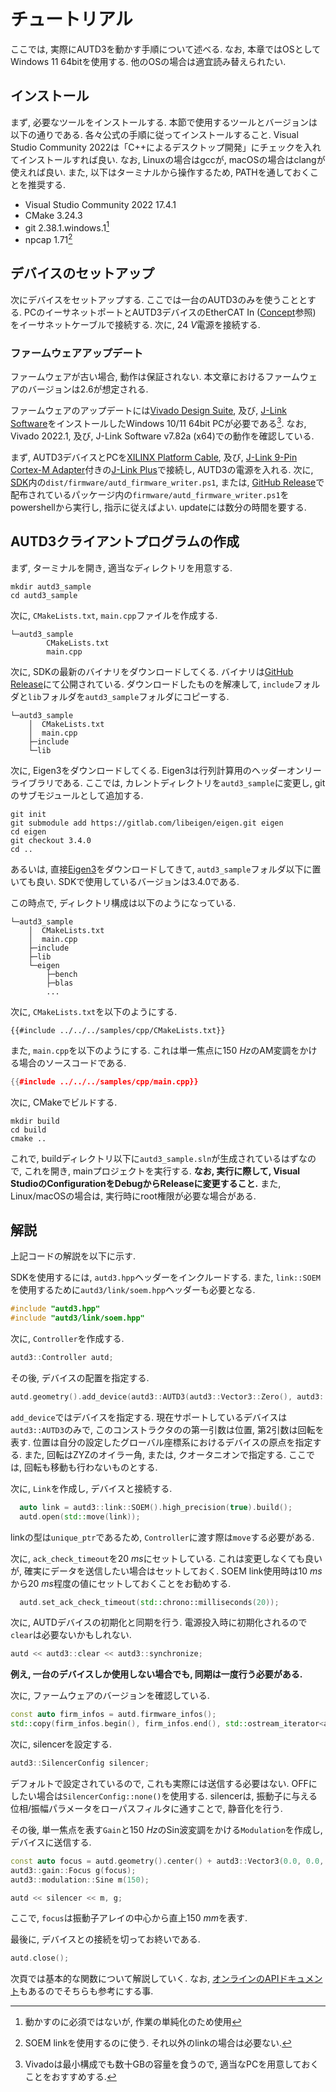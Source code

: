 # チュートリアル

ここでは, 実際にAUTD3を動かす手順について述べる. なお, 本章ではOSとしてWindows 11 64bitを使用する.
他のOSの場合は適宜読み替えられたい.

## インストール

まず, 必要なツールをインストールする.
本節で使用するツールとバージョンは以下の通りである.
各々公式の手順に従ってインストールすること.
Visual Studio Community 2022は「C++によるデスクトップ開発」にチェックを入れてインストールすれば良い.
なお, Linuxの場合はgccが, macOSの場合はclangが使えれば良い.
また, 以下はターミナルから操作するため, PATHを通しておくことを推奨する.

- Visual Studio Community 2022 17.4.1
- CMake 3.24.3
- git 2.38.1.windows.1[^fn_git]
- npcap 1.71[^fn_npcap]

## デバイスのセットアップ

次にデバイスをセットアップする. ここでは一台のAUTD3のみを使うこととする.
PCのイーサネットポートとAUTD3デバイスのEtherCAT In ([Concept](concept.md)参照) をイーサネットケーブルで接続する.
次に, $\SI{24}{V}$電源を接続する.

### ファームウェアアップデート

ファームウェアが古い場合, 動作は保証されない.
本文章におけるファームウェアのバージョンは2.6が想定される.

ファームウェアのアップデートには[Vivado Design Suite](https://www.xilinx.com/products/design-tools/vivado.html), 及び, [J-Link Software](https://www.segger.com/downloads/jlink/)をインストールしたWindows 10/11 64bit PCが必要である[^fn_vivado].
なお, Vivado 2022.1, 及び, J-Link Software v7.82a (x64)での動作を確認している.

まず, AUTD3デバイスとPCを[XILINX Platform Cable](https://www.xilinx.com/products/boards-and-kits/hw-usb-ii-g.html), 及び, [J-Link 9-Pin Cortex-M Adapter](https://www.segger-pocjapan.com/j-link-9-pin-cortex-m-adapter)付きの[J-Link Plus](https://www.segger.com/products/debug-probes/j-link/models/j-link-plus/)で接続し, AUTD3の電源を入れる.
次に, [SDK](https://github.com/shinolab/autd3)内の`dist/firmware/autd_firmware_writer.ps1`, または, [GitHub Release](https://github.com/shinolab/autd3/releases)で配布されているパッケージ内の`firmware/autd_firmware_writer.ps1`をpowershellから実行し, 指示に従えばよい. updateには数分の時間を要する.

## AUTD3クライアントプログラムの作成

まず, ターミナルを開き, 適当なディレクトリを用意する.

```
mkdir autd3_sample
cd autd3_sample
```

次に, `CMakeLists.txt`, `main.cpp`ファイルを作成する.

```
└─autd3_sample
        CMakeLists.txt
        main.cpp
```

次に, SDKの最新のバイナリをダウンロードしてくる.
バイナリは[GitHub Release](https://github.com/shinolab/autd3/releases)にて公開されている.
ダウンロードしたものを解凍して, `include`フォルダと`lib`フォルダを`autd3_sample`フォルダにコピーする.

```
└─autd3_sample
    │  CMakeLists.txt
    │  main.cpp
    ├─include
    └─lib
```

次に, Eigen3をダウンロードしてくる. Eigen3は行列計算用のヘッダーオンリーライブラリである. ここでは,
カレントディレクトリを`autd3_sample`に変更し, gitのサブモジュールとして追加する.

```
git init
git submodule add https://gitlab.com/libeigen/eigen.git eigen
cd eigen
git checkout 3.4.0
cd ..
```

あるいは, 直接[Eigen3](https://gitlab.com/libeigen/eigen)をダウンロードしてきて,
`autd3_sample`フォルダ以下に置いても良い. SDKで使用しているバージョンは3.4.0である.

この時点で, ディレクトリ構成は以下のようになっている.

```
└─autd3_sample
    │  CMakeLists.txt
    │  main.cpp
    ├─include
    ├─lib
    └─eigen
        ├─bench
        ├─blas
        ...
```

次に, `CMakeLists.txt`を以下のようにする.

```
{{#include ../../../samples/cpp/CMakeLists.txt}}
```

また, `main.cpp`を以下のようにする. これは単一焦点に$\SI{150}{Hz}$のAM変調をかける場合のソースコードである.

```cpp
{{#include ../../../samples/cpp/main.cpp}}
```

次に, CMakeでビルドする.

```
mkdir build
cd build
cmake ..
```

これで, buildディレクトリ以下に`autd3_sample.sln`が生成されているはずなので, これを開き, mainプロジェクトを実行する.
**なお, 実行に際して, Visual StudioのConfigurationをDebugからReleaseに変更すること.** また,
Linux/macOSの場合は, 実行時にroot権限が必要な場合がある.

## 解説

上記コードの解説を以下に示す.

SDKを使用するには, `autd3.hpp`ヘッダーをインクルードする. また,
`link::SOEM`を使用するために`autd3/link/soem.hpp`ヘッダーも必要となる.

```cpp
#include "autd3.hpp"
#include "autd3/link/soem.hpp"
```

次に, `Controller`を作成する.

```cpp
autd3::Controller autd;
```

その後, デバイスの配置を指定する.

```cpp
autd.geometry().add_device(autd3::AUTD3(autd3::Vector3::Zero(), autd3::Vector3::Zero()));
```

`add_device`ではデバイスを指定する.
現在サポートしているデバイスは`autd3::AUTD3`のみで, このコンストラクタのの第一引数は位置, 第2引数は回転を表す. 位置は自分の設定したグローバル座標系におけるデバイスの原点を指定する. また,
回転はZYZのオイラー角, または, クオータニオンで指定する. ここでは, 回転も移動も行わないものとする.

次に, `Link`を作成し, デバイスと接続する.

```cpp
  auto link = autd3::link::SOEM().high_precision(true).build();
  autd.open(std::move(link));
```

linkの型は`unique_ptr`であるため, `Controller`に渡す際は`move`する必要がある.

次に, `ack_check_timeout`を$\SI{20}{ms}$にセットしている. これは変更しなくても良いが, 確実にデータを送信したい場合はセットしておく. 
SOEM link使用時は$\SI{10}{ms}$から$\SI{20}{ms}$程度の値にセットしておくことをお勧めする.

```cpp
  autd.set_ack_check_timeout(std::chrono::milliseconds(20));
```

次に, AUTDデバイスの初期化と同期を行う. 
電源投入時に初期化されるので`clear`は必要ないかもしれない.

```cpp
autd << autd3::clear << autd3::synchronize;
```

**例え, 一台のデバイスしか使用しない場合でも, 同期は一度行う必要がある.**

次に, ファームウェアのバージョンを確認している.

```cpp
const auto firm_infos = autd.firmware_infos();
std::copy(firm_infos.begin(), firm_infos.end(), std::ostream_iterator<autd3::FirmwareInfo>(std::cout, "\n"));
```

次に, silencerを設定する.

```cpp
autd3::SilencerConfig silencer;
```

デフォルトで設定されているので, これも実際には送信する必要はない.
OFFにしたい場合は`SilencerConfig::none()`を使用する.
silencerは, 振動子に与える位相/振幅パラメータをローパスフィルタに通すことで, 静音化を行う.

その後, 単一焦点を表す`Gain`と$\SI{150}{Hz}$のSin波変調をかける`Modulation`を作成し, デバイスに送信する.

```cpp
const auto focus = autd.geometry().center() + autd3::Vector3(0.0, 0.0, 150.0);
autd3::gain::Focus g(focus);
autd3::modulation::Sine m(150);

autd << silencer << m, g;
```

ここで, `focus`は振動子アレイの中心から直上$\SI{150}{mm}$を表す.

最後に, デバイスとの接続を切ってお終いである.

```cpp
autd.close();
```

次頁では基本的な関数について解説していく.
なお, [オンラインのAPIドキュメント](https://shinolab.github.io/autd3/api/index.html)もあるのでそちらも参考にする事.

[^fn_git]: 動かすのに必須ではないが, 作業の単純化のため使用

[^fn_npcap]: SOEM linkを使用するのに使う. それ以外のlinkの場合は必要ない.

[^fn_vivado]: Vivadoは最小構成でも数十GBの容量を食うので, 適当なPCを用意しておくことをおすすめする.

